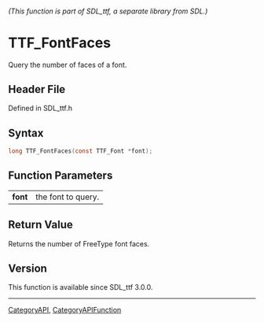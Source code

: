 ###### (This function is part of SDL_ttf, a separate library from SDL.)
# TTF_FontFaces

Query the number of faces of a font.

## Header File

Defined in SDL_ttf.h

## Syntax

```c
long TTF_FontFaces(const TTF_Font *font);

```

## Function Parameters

|              |                    |
| ------------ | ------------------ |
| **font**     | the font to query. |

## Return Value

Returns the number of FreeType font faces.

## Version

This function is available since SDL_ttf 3.0.0.

----
[CategoryAPI](CategoryAPI), [CategoryAPIFunction](CategoryAPIFunction)

